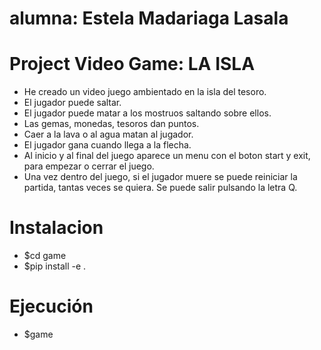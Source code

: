 
# alumna: Estela Madariaga Lasala

# Project Video Game: LA ISLA

* He creado un video juego ambientado en la isla del tesoro.
* El jugador puede saltar.
* El jugador puede matar a los mostruos saltando sobre ellos.
* Las gemas, monedas, tesoros dan puntos.
* Caer a la lava o al agua matan al jugador.
* El jugador gana cuando llega a la flecha.
* Al inicio y al final del juego aparece un menu con el boton start y exit, para empezar o cerrar el juego.
* Una vez dentro del juego, si el jugador muere se puede reiniciar la partida, tantas veces se quiera. Se puede salir pulsando la letra Q.

# Instalacion 
* $cd game
* $pip install -e . 
# Ejecución 
* $game






